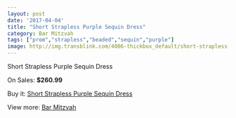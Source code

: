 ```yaml
---
layout: post
date: '2017-04-04'
title: "Short Strapless Purple Sequin Dress"
category: Bar Mitzvah
tags: ["prom","strapless","beaded","sequin","purple"]
image: http://img.transblink.com/4006-thickbox_default/short-strapless-purple-sequin-dress.jpg
---
```

Short Strapless Purple Sequin Dress

On Sales: **$260.99**
<a href="https://www.transblink.com/en/bar-mitzvah/1271-short-strapless-purple-sequin-dress.html"><amp-img layout="responsive" width="600" height="600" src="//img.transblink.com/4006-thickbox_default/short-strapless-purple-sequin-dress.jpg" alt="Short Strapless Purple Sequin Dress 0" /></a>
<a href="https://www.transblink.com/en/bar-mitzvah/1271-short-strapless-purple-sequin-dress.html"><amp-img layout="responsive" width="600" height="600" src="//img.transblink.com/4009-thickbox_default/short-strapless-purple-sequin-dress.jpg" alt="Short Strapless Purple Sequin Dress 1" /></a>
<a href="https://www.transblink.com/en/bar-mitzvah/1271-short-strapless-purple-sequin-dress.html"><amp-img layout="responsive" width="600" height="600" src="//img.transblink.com/4008-thickbox_default/short-strapless-purple-sequin-dress.jpg" alt="Short Strapless Purple Sequin Dress 2" /></a>
<a href="https://www.transblink.com/en/bar-mitzvah/1271-short-strapless-purple-sequin-dress.html"><amp-img layout="responsive" width="600" height="600" src="//img.transblink.com/4007-thickbox_default/short-strapless-purple-sequin-dress.jpg" alt="Short Strapless Purple Sequin Dress 3" /></a>

Buy it: [Short Strapless Purple Sequin Dress](https://www.transblink.com/en/bar-mitzvah/1271-short-strapless-purple-sequin-dress.html "Short Strapless Purple Sequin Dress")

View more: [Bar Mitzvah](https://www.transblink.com/en/2-bar-mitzvah "Bar Mitzvah")